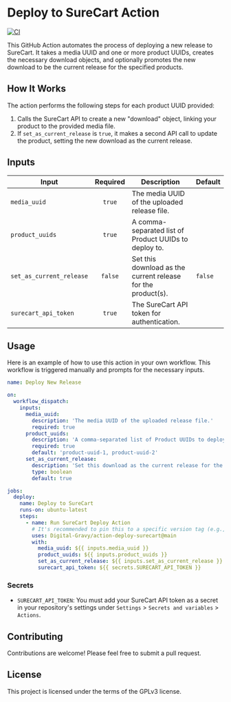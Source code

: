 # Deploy to SureCart Action

[![CI](https://github.com/Digital-Gravy/action-deploy-surecart/actions/workflows/ci.yml/badge.svg)](https://github.com/Digital-Gravy/action-deploy-surecart/actions/workflows/ci.yml)

This GitHub Action automates the process of deploying a new release to SureCart. It takes a media UUID and one or more product UUIDs, creates the necessary download objects, and optionally promotes the new download to be the current release for the specified products.

## How It Works

The action performs the following steps for each product UUID provided:
1.  Calls the SureCart API to create a new "download" object, linking your product to the provided media file.
2.  If `set_as_current_release` is `true`, it makes a second API call to update the product, setting the new download as the current release.

## Inputs

| Input                  | Required | Description                                                          | Default |
| ---------------------- | :------: | -------------------------------------------------------------------- | ------- |
| `media_uuid`           |  `true`  | The media UUID of the uploaded release file.                         |         |
| `product_uuids`        |  `true`  | A comma-separated list of Product UUIDs to deploy to.                |         |
| `set_as_current_release` | `false`  | Set this download as the current release for the product(s).         | `false` |
| `surecart_api_token`   |  `true`  | The SureCart API token for authentication.                           |         |

## Usage

Here is an example of how to use this action in your own workflow. This workflow is triggered manually and prompts for the necessary inputs.

```yaml
name: Deploy New Release

on:
  workflow_dispatch:
    inputs:
      media_uuid:
        description: 'The media UUID of the uploaded release file.'
        required: true
      product_uuids:
        description: 'A comma-separated list of Product UUIDs to deploy to.'
        required: true
        default: 'product-uuid-1, product-uuid-2'
      set_as_current_release:
        description: 'Set this download as the current release for the product(s).'
        type: boolean
        default: true

jobs:
  deploy:
    name: Deploy to SureCart
    runs-on: ubuntu-latest
    steps:
      - name: Run SureCart Deploy Action
        # It's recommended to pin this to a specific version tag (e.g., @v1) for production workflows.
        uses: Digital-Gravy/action-deploy-surecart@main
        with:
          media_uuid: ${{ inputs.media_uuid }}
          product_uuids: ${{ inputs.product_uuids }}
          set_as_current_release: ${{ inputs.set_as_current_release }}
          surecart_api_token: ${{ secrets.SURECART_API_TOKEN }}
```

### Secrets

-   `SURECART_API_TOKEN`: You must add your SureCart API token as a secret in your repository's settings under `Settings` > `Secrets and variables` > `Actions`.

## Contributing

Contributions are welcome! Please feel free to submit a pull request.

## License

This project is licensed under the terms of the GPLv3 license.
